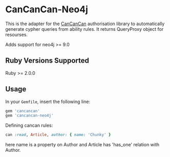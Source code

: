 # CanCanCan-Neo4j


This is the adapter for the [CanCanCan](https://github.com/CanCanCommunity/cancancan) authorisation
library to automatically generate cypher queries from ability rules. It returns QueryProxy object for resourses.

Adds support for neo4j >= 9.0

## Ruby Versions Supported

Ruby >= 2.0.0

## Usage

In your `Gemfile`, insert the following line:

```ruby
gem 'cancancan'
gem 'cancancan-neo4j'
```
Defining cancan rules:

```ruby
can :read, Article, author: { name: 'Chunky' }
```
here name is a property on Author and Article has 'has_one' relation with Author.

